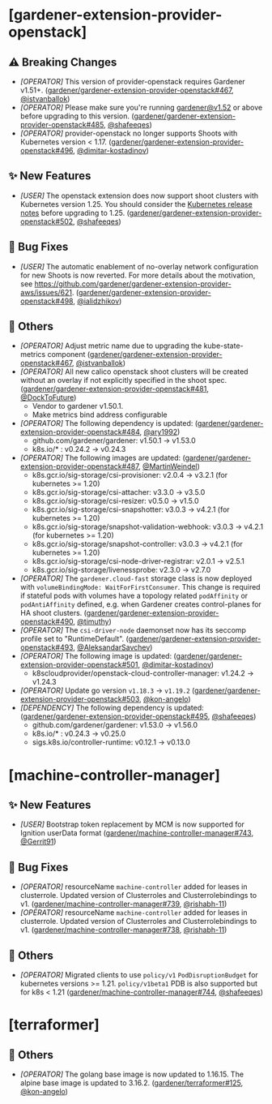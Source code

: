 # [gardener-extension-provider-openstack]
## ⚠️ Breaking Changes
* *[OPERATOR]* This version of provider-openstack requires Gardener v1.51+. ([gardener/gardener-extension-provider-openstack#467](https://github.com/gardener/gardener-extension-provider-openstack/pull/467), [@istvanballok](https://github.com/istvanballok))
* *[OPERATOR]* Please make sure you're running gardener@v1.52 or above before upgrading to this version. ([gardener/gardener-extension-provider-openstack#485](https://github.com/gardener/gardener-extension-provider-openstack/pull/485), [@shafeeqes](https://github.com/shafeeqes))
* *[OPERATOR]* provider-openstack no longer supports Shoots with Кubernetes version < 1.17. ([gardener/gardener-extension-provider-openstack#496](https://github.com/gardener/gardener-extension-provider-openstack/pull/496), [@dimitar-kostadinov](https://github.com/dimitar-kostadinov))
## ✨ New Features
* *[USER]* The openstack extension does now support shoot clusters with Kubernetes version 1.25. You should consider the [Kubernetes release notes](https://github.com/kubernetes/kubernetes/blob/master/CHANGELOG/CHANGELOG-1.25.md) before upgrading to 1.25. ([gardener/gardener-extension-provider-openstack#502](https://github.com/gardener/gardener-extension-provider-openstack/pull/502), [@shafeeqes](https://github.com/shafeeqes))
## 🐛 Bug Fixes
* *[USER]* The automatic enablement of no-overlay network configuration for new Shoots is now reverted. For more details about the motivation, see https://github.com/gardener/gardener-extension-provider-aws/issues/621. ([gardener/gardener-extension-provider-openstack#498](https://github.com/gardener/gardener-extension-provider-openstack/pull/498), [@ialidzhikov](https://github.com/ialidzhikov))
## 🏃 Others
* *[OPERATOR]* Adjust metric name due to upgrading the kube-state-metrics component ([gardener/gardener-extension-provider-openstack#467](https://github.com/gardener/gardener-extension-provider-openstack/pull/467), [@istvanballok](https://github.com/istvanballok))
* *[OPERATOR]* All new calico openstack shoot clusters will be created without an overlay if not explicitly specified in the shoot spec. ([gardener/gardener-extension-provider-openstack#481](https://github.com/gardener/gardener-extension-provider-openstack/pull/481), [@DockToFuture](https://github.com/DockToFuture))
  * Vendor to gardener v1.50.1.
  * Make metrics bind address configurable
* *[OPERATOR]* The following dependency is updated: ([gardener/gardener-extension-provider-openstack#484](https://github.com/gardener/gardener-extension-provider-openstack/pull/484), [@ary1992](https://github.com/ary1992))
  * github.com/gardener/gardener: v1.50.1 -> v1.53.0
  * k8s.io/* : v0.24.2 -> v0.24.3
* *[OPERATOR]* The following images are updated: ([gardener/gardener-extension-provider-openstack#487](https://github.com/gardener/gardener-extension-provider-openstack/pull/487), [@MartinWeindel](https://github.com/MartinWeindel))
  * k8s.gcr.io/sig-storage/csi-provisioner: v2.0.4 -> v3.2.1 (for kubernetes >= 1.20)
  * k8s.gcr.io/sig-storage/csi-attacher: v3.3.0 -> v3.5.0
  * k8s.gcr.io/sig-storage/csi-resizer: v0.5.0 -> v1.5.0
  * k8s.gcr.io/sig-storage/csi-snapshotter: v3.0.3 -> v4.2.1 (for kubernetes >= 1.20)
  * k8s.gcr.io/sig-storage/snapshot-validation-webhook: v3.0.3 -> v4.2.1 (for kubernetes >= 1.20)
  * k8s.gcr.io/sig-storage/snapshot-controller: v3.0.3 -> v4.2.1 (for kubernetes >= 1.20)
  * k8s.gcr.io/sig-storage/csi-node-driver-registrar: v2.0.1 -> v2.5.1
  * k8s.gcr.io/sig-storage/livenessprobe: v2.3.0 -> v2.7.0
* *[OPERATOR]* The `gardener.cloud-fast` storage class is now deployed with `volumeBindingMode: WaitForFirstConsumer`. This change is required if stateful pods with volumes have a topology related `podAffinity` or `podAntiAffinity` defined, e.g. when Gardener creates control-planes for HA shoot clusters. ([gardener/gardener-extension-provider-openstack#490](https://github.com/gardener/gardener-extension-provider-openstack/pull/490), [@timuthy](https://github.com/timuthy))
* *[OPERATOR]* The `csi-driver-node` daemonset now has its seccomp profile set to "RuntimeDefault". ([gardener/gardener-extension-provider-openstack#493](https://github.com/gardener/gardener-extension-provider-openstack/pull/493), [@AleksandarSavchev](https://github.com/AleksandarSavchev))
* *[OPERATOR]* The following image is updated: ([gardener/gardener-extension-provider-openstack#501](https://github.com/gardener/gardener-extension-provider-openstack/pull/501), [@dimitar-kostadinov](https://github.com/dimitar-kostadinov))
  * k8scloudprovider/openstack-cloud-controller-manager: v1.24.2 -> v1.24.3
* *[OPERATOR]* Update go version `v1.18.3` -> `v1.19.2` ([gardener/gardener-extension-provider-openstack#503](https://github.com/gardener/gardener-extension-provider-openstack/pull/503), [@kon-angelo](https://github.com/kon-angelo))
* *[DEPENDENCY]* The following dependency is updated: ([gardener/gardener-extension-provider-openstack#495](https://github.com/gardener/gardener-extension-provider-openstack/pull/495), [@shafeeqes](https://github.com/shafeeqes))
  * github.com/gardener/gardener: v1.53.0 -> v1.56.0
  * k8s.io/* : v0.24.3 -> v0.25.0
  * sigs.k8s.io/controller-runtime: v0.12.1 -> v0.13.0
# [machine-controller-manager]
## ✨ New Features
* *[USER]* Bootstrap token replacement by MCM is now supported for Ignition userData format ([gardener/machine-controller-manager#743](https://github.com/gardener/machine-controller-manager/pull/743), [@Gerrit91](https://github.com/Gerrit91))
## 🐛 Bug Fixes
* *[OPERATOR]* resourceName `machine-controller` added for leases in clusterrole. Updated version of Clusterroles and Clusterrolebindings to v1. ([gardener/machine-controller-manager#739](https://github.com/gardener/machine-controller-manager/pull/739), [@rishabh-11](https://github.com/rishabh-11))
* *[OPERATOR]* resourceName `machine-controller` added for leases in clusterrole. Updated version of Clusterroles and Clusterrolebindings to v1. ([gardener/machine-controller-manager#738](https://github.com/gardener/machine-controller-manager/pull/738), [@rishabh-11](https://github.com/rishabh-11))
## 🏃 Others
* *[OPERATOR]* Migrated clients to use `policy/v1` `PodDisruptionBudget` for kubernetes versions >= 1.21. `policy/v1beta1` PDB is also supported but for k8s < 1.21 ([gardener/machine-controller-manager#744](https://github.com/gardener/machine-controller-manager/pull/744), [@shafeeqes](https://github.com/shafeeqes))
# [terraformer]
## 🏃 Others
* *[OPERATOR]* The golang base image is now updated to 1.16.15. The alpine base image is updated to 3.16.2. ([gardener/terraformer#125](https://github.com/gardener/terraformer/pull/125), [@kon-angelo](https://github.com/kon-angelo))